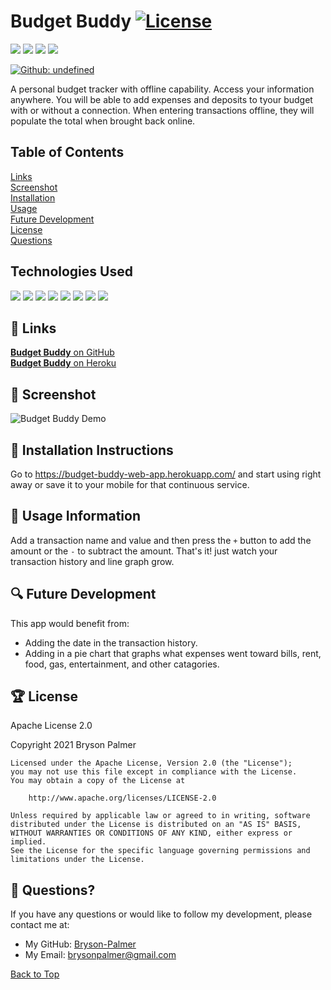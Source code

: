 ## <a id='back-to-top' > </a>
  # Budget Buddy   [![License](https://img.shields.io/badge/License-Apache%202.0-blue.svg)](https://opensource.org/licenses/Apache-2.0)

  <p>
    <img src="https://img.shields.io/github/languages/top/Bryson-Palmer/budget-buddy"  />
    <img src="https://img.shields.io/github/repo-size/Bryson-Palmer/budget-buddy" />
    <img src="https://img.shields.io/github/issues/Bryson-Palmer/budget-buddy" />
    <img src="https://img.shields.io/github/last-commit/Bryson-Palmer/budget-buddy" >
</p>
<p>
    <a href="https://github.com/Bryson-Palmer">
        <img alt="Github: undefined" src="https://img.shields.io/github/followers/undefined ?style=social" target="_blank" />
    </a>
</p>

A personal budget tracker with offline capability. Access your information anywhere. You will be able to add expenses and deposits to tyour budget with or without a connection. When entering transactions offline, they will populate the total when brought back online. 
  

## Table of Contents
[Links](#links) </br>
[Screenshot](#screenshot) </br>
[Installation](#installation) </br>
[Usage](#usage) </br>
[Future Development](#future-development) </br>
[License](#license) </br>
[Questions](#questions) </br>
  
## Technologies Used

<p>
  <img src="https://img.shields.io/badge/Javascript-yellow" />
  <img src="https://img.shields.io/badge/HTML-orange" />
  <img src="https://img.shields.io/badge/Boostrap-informational" />
  <img src="https://img.shields.io/badge/-node.js-9cf" />
  <img src="https://img.shields.io/badge/-express-9cf" >
  <img src="https://img.shields.io/badge/-mongoose-9cf" >
  <img src="https://img.shields.io/badge/-morgan-9cf" >
  <img src="https://img.shields.io/badge/-compression-9cf" >
</p>

## 🔗 <a id='links'></a> Links
[**Budget Buddy** on GitHub](https://github.com/Bryson-Palmer/budget-buddy) </br>
[**Budget Buddy** on Heroku](https://budget-buddy-web-app.herokuapp.com/) </br>
  

## 📸 <a id='screenshot'></a> Screenshot
![Budget Buddy Demo](public/images/budget-buddy-demo.gif) </br>

## 🔧 <a id='installation'></a> Installation Instructions
Go to https://budget-buddy-web-app.herokuapp.com/ and start using right away or save it to your mobile for that continuous service. 

## 💼  <a id='usage'></a> Usage Information
Add a transaction name and value and then press the `+` button to add the amount or the `-` to subtract the amount. That's it! just watch your transaction history and line graph grow. 

## 🔍 <a id='future-development'></a> Future Development
This app would benefit from:
* Adding the date in the transaction history. 
* Adding in a pie chart that graphs what expenses went toward bills, rent, food, gas, entertainment, and other catagories. 

## 🏆 <a id='license'></a> License
Apache License 2.0

Copyright 2021   Bryson Palmer

```
Licensed under the Apache License, Version 2.0 (the "License");
you may not use this file except in compliance with the License.
You may obtain a copy of the License at
    
    http://www.apache.org/licenses/LICENSE-2.0
    
Unless required by applicable law or agreed to in writing, software
distributed under the License is distributed on an "AS IS" BASIS,
WITHOUT WARRANTIES OR CONDITIONS OF ANY KIND, either express or implied.
See the License for the specific language governing permissions and
limitations under the License.
```


## 📡 <a id='questions'></a> Questions?
If you have any questions or would like to follow my development, please contact me at: </br>
* My GitHub: [Bryson-Palmer](https://github.com/Bryson-Palmer) </br>
* My Email: [brysonpalmer@gmail.com](mailto:brysonpalmer@gmail.com) </br>

[Back to Top](#back-to-top)
